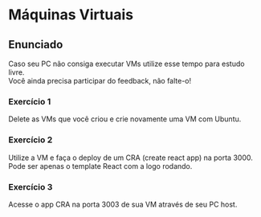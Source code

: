 # Máquinas Virtuais

## Enunciado

Caso seu PC não consiga executar VMs utilize esse tempo para estudo livre.<br>
Você ainda precisa participar do feedback, não falte-o!

### Exercício 1

Delete as VMs que você criou e crie novamente uma VM com Ubuntu.

### Exercício 2

Utilize a VM e faça o deploy de um CRA (create react app) na porta 3000. Pode ser apenas o template React com a logo rodando.

### Exercício 3

Acesse o app CRA na porta 3003 de sua VM através de seu PC host.
